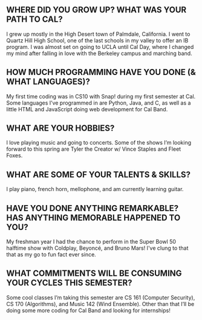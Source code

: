 ## WHERE DID YOU GROW UP? WHAT WAS YOUR PATH TO CAL?
I grew up mostly in the High Desert town of Palmdale, California. I went to Quartz Hill High School, one of the last schools in my valley to offer an IB program. I was almost set on going to UCLA until Cal Day, where I changed my mind after falling in love with the Berkeley campus and marching band.

## HOW MUCH PROGRAMMING HAVE YOU DONE (& WHAT LANGUAGES)?
My first time coding was in CS10 with Snap! during my first semester at Cal. Some languages I’ve programmed in are Python, Java, and C, as well as a little HTML and JavaScript doing web development for Cal Band.

## WHAT ARE YOUR HOBBIES?
I love playing music and going to concerts. Some of the shows I’m looking forward to this spring are Tyler the Creator w/ Vince Staples and Fleet Foxes.

## WHAT ARE SOME OF YOUR TALENTS & SKILLS?
I play piano, french horn, mellophone, and am currently learning guitar.

## HAVE YOU DONE ANYTHING REMARKABLE? HAS ANYTHING MEMORABLE HAPPENED TO YOU?
My freshman year I had the chance to perform in the Super Bowl 50 halftime show with Coldplay, Beyoncé, and Bruno Mars! I've clung to that that as my go to fun fact ever since.

## WHAT COMMITMENTS WILL BE CONSUMING YOUR CYCLES THIS SEMESTER?
Some cool classes I’m taking this semester are CS 161 (Computer Security), CS 170 (Algorithms), and Music 142 (Wind Ensemble). Other than that I’ll be doing some more coding for Cal Band and looking for internships!